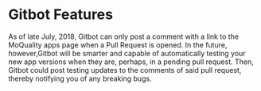 # Gitbot Features

As of late July, 2018, Gitbot can only post a comment with a link to the MoQuality apps page when a Pull Request is opened. In the future, however,Gitbot will be smarter and capable of automatically testing your new app versions when they are, perhaps, in a pending pull request. Then, Gitbot could post testing updates to the comments of said pull request, thereby notifying you of any breaking bugs.